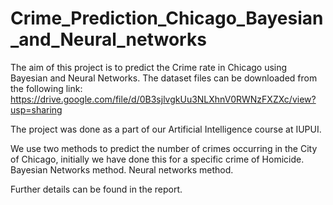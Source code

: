 # Crime_Prediction_Chicago_Bayesian_and_Neural_networks
The aim of this project is to predict the Crime rate in Chicago using Bayesian and Neural Networks.
The dataset files can be downloaded from the following link:
https://drive.google.com/file/d/0B3sjlvgkUu3NLXhnV0RWNzFXZXc/view?usp=sharing

The project was done as a part of our Artificial Intelligence course at IUPUI.

We use two methods to predict the number of crimes occurring in the City of Chicago, initially we have done this for a specific crime of Homicide.
Bayesian Networks method.
Neural networks method.

Further details can be found in the report.
